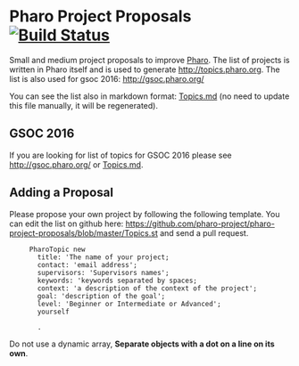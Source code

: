 # Pharo Project Proposals [![Build Status](https://travis-ci.org/pharo-project/pharo-project-proposals.svg?branch=master)](https://travis-ci.org/pharo-project/pharo-project-proposals)

Small and medium project proposals to improve [Pharo](http://pharo.org). The list of projects is written in Pharo itself and is used to generate http://topics.pharo.org. The list is also used for gsoc 2016: http://gsoc.pharo.org/

You can see the list also in markdown format: [Topics.md](https://github.com/pharo-project/pharo-project-proposals/blob/gh-pages/Topics.md) (no need to update this file manually, it will be regenerated).

## GSOC 2016

If you are looking for list of topics for GSOC 2016 please see http://gsoc.pharo.org/ or [Topics.md](https://github.com/pharo-project/pharo-project-proposals/blob/gh-pages/Topics.md).


## Adding a Proposal

Please propose your own project by following the following template. You can edit the list on github here: https://github.com/pharo-project/pharo-project-proposals/blob/master/Topics.st and send a pull request.

```smalltalk
     PharoTopic new
       title: 'The name of your project;
       contact: 'email address';
       supervisors: 'Supervisors names';
       keywords: 'keywords separated by spaces;
       context: 'a description of the context of the project';
       goal: 'description of the goal';
       level: 'Beginner or Intermediate or Advanced';
       yourself

	   .

```

Do not use a dynamic array, **Separate objects with a dot on a line on its own**.

